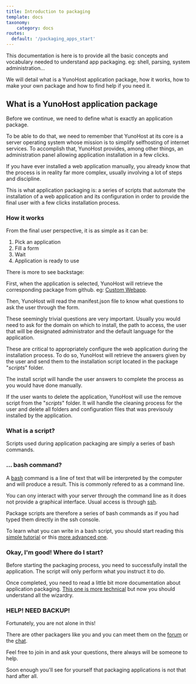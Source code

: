 ```yaml
---
title: Introduction to packaging
template: docs
taxonomy:
    category: docs
routes:
  default: '/packaging_apps_start'
---
```


This documentation is here is to provide all the basic concepts and vocabulary needed to understand app packaging. eg: shell, parsing, system administration...

We will detail what is a YunoHost application package, how it works, how to make your own package and how to find help if you need it.

## What is a YunoHost application package

Before we continue, we need to define what is exactly an application package.

To be able to do that, we need to remember that YunoHost at its core is a server operating system whose mission is to simplify selfhosting of internet services. To accomplish that, YunoHost provides, among other things, an administration panel allowing application installation in a few clicks.

If you have ever installed a web application manually, you already know that the process is in reality far more complex, usually involving a lot of steps and discipline.

This is what application packaging is: a series of scripts that automate the installation of a web application and its configuration in order to provide the final user with a few clicks installation process.

### How it works

From the final user perspective, it is as simple as it can be:

1. Pick an application
2. Fill a form
3. Wait
4. Application is ready to use

There is more to see backstage:

First, when the application is selected, YunoHost will retrieve the corresponding package from github. eg: [Custom Webapp](https://github.com/YunoHost-Apps/my_webapp_ynh).

Then, YunoHost will read the manifest.json file to know what questions to ask the user through the form.

These seemingly trivial questions are very important. Usually you would need to ask for the domain on which to install, the path to access, the user that will be designated administrator and the default language for the application.

These are critical to appropriately configure the web application during the installation process. To do so, YunoHost will retrieve the answers given by the user and send them to the installation script located in the package "*scripts*" folder.

The install script will handle the user answers to complete the process as you would have done manually.

If the user wants to delete the application, YunoHost will use the remove script from the "*scripts*" folder. It will handle the cleaning process for the user and delete all folders and configuration files that was previsouly installed by the application.

### What is a script?

Scripts used during application packaging are simply a series of bash commands.

### ... bash command?

A [bash](https://en.wikipedia.org/wiki/Bash_%28Unix_shell%29) command is a line of text that will be interpreted by the computer and will produce a result. This is commonly refered to as a command line.

You can ony interact with your server through the command line as it does not provide a graphical interface. Usual access is through [ssh](/ssh).

Package scripts are therefore a series of bash commands as if you had typed them directly in the ssh console.

To learn what you can write in a bash script, you should start reading this [simple tutorial](https://debian-facile.org/doc:programmation:shells:debuter-avec-les-scripts-shell-bash) or this [more advanced one](http://aral.iut-rodez.fr/fr/sanchis/enseignement/bash/index.html).

### Okay, I'm good! Where do I start?

Before starting the packaging process, you need to successfully install the application. The script will only perform what you instruct it to do.

Once completed, you need to read a little bit more documentation about application packaging. [This one is more technical](/packaging_apps) but now you should understand all the wizardry.

### HELP! NEED BACKUP!

Fortunately, you are not alone in this!

There are other packagers like you and you can meet them on the [forum](https://forum.yunohost.org/c/apps-packaging) or the [chat](xmpp:apps@conference.yunohost.org?join).

Feel free to join in and ask your questions, there always will be someone to help.

Soon enough you'll see for yourself that packaging applications is not that hard after all.
